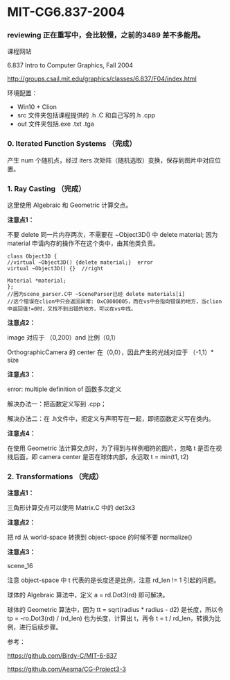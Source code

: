# MIT-CG6.837-2004 

### reviewing 正在重写中，会比较慢，之前的3489 差不多能用。

课程网站 

6.837 Intro to Computer Graphics, Fall 2004

http://groups.csail.mit.edu/graphics/classes/6.837/F04/index.html 

环境配置：

- Win10 + Clion
- src 文件夹包括课程提供的 .h .C 和自己写的.h .cpp
- out 文件夹包括.exe .txt .tga

### 0. Iterated Function Systems （完成）

产生 num 个随机点，经过 iters 次矩阵（随机选取）变换，保存到图片中对应位置。 

### 1. Ray Casting （完成）

这里使用 Algebraic 和 Geometric 计算交点。

**注意点1：**

不要 delete 同一片内存两次，不需要在 ~Object3D() 中 delete material; 因为 material 申请内存的操作不在这个类中，由其他类负责。

```
class Object3D {
//virtual ~Object3D() {delete material;}  error
virtual ~Object3D() {}  //right

Material *material;
};
//因为scene_parser.C中 ~SceneParser已经 delete materials[i]
//这个错误在clion中只会返回异常: 0xC0000005，而在vs中会指向错误的地方，当clion中返回值!=0时，又找不到出错的地方，可以在vs中找。
```

**注意点2：**

image 对应于 （0,200）and 比例（0,1）

OrthographicCamera 的 center 在（0,0），因此产生的光线对应于 （-1,1）* size

**注意点3：**

error: multiple definition of 函数多次定义

解决办法一：把函数定义写到 .cpp；

解决办法二：在 .h文件中，把定义与声明写在一起，即把函数定义写在类内。

**注意点4：**

在使用 Geometric 法计算交点时，为了得到与样例相符的图片，忽略 t 是否在视线后面，即 camera center 是否在球体内部，永远取 t = min(t1, t2)

### 2. Transformations （完成）

**注意点1：**

三角形计算交点可以使用 Matrix.C 中的 det3x3

**注意点2：**

把 rd 从 world-space 转换到 object-space 的时候不要 normalize()

**注意点3：**

scene_16

注意 object-space 中 t 代表的是长度还是比例，注意 rd_len != 1 引起的问题。

球体的 Algebraic 算法中，定义 a = rd.Dot3(rd) 即可解决。

球体的 Geometric 算法中，因为 tt = sqrt(radius * radius - d2) 是长度，所以令 tp = -ro.Dot3(rd) / (rd_len) 也为长度，计算出 t，再令 t = t / rd_len，转换为比例，进行后续步骤。 

参考：

https://github.com/Birdy-C/MIT-6-837

https://github.com/Aesma/CG-Project3-3

